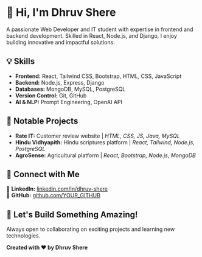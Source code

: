 <h1>👋 Hi, I'm Dhruv Shere</h1>
    <p>
        A passionate Web Developer and IT student with expertise in frontend and backend development. Skilled in React, Node.js, and Django, I enjoy building innovative and impactful solutions.
    </p>
    <h2>
        💡 Skills
    </h2>
    <ul>
        <li><b>Frontend:</b> React, Tailwind CSS, Bootstrap, HTML, CSS, JavaScript</li>
        <li><b>Backend:</b> Node.js, Express, Django</li>
        <li><b>Databases:</b> MongoDB, MySQL, PostgreSQL</li>
        <li><b>Version Control:</b> Git, GitHub</li>
        <li><b>AI & NLP:</b> Prompt Engineering, OpenAI API</li>
    </ul>
    <h2>📂 Notable Projects</h2>
    <ul>
        <li><b>Rate IT:</b> Customer review website | <i>HTML, CSS, JS, Java, MySQL</i></li>
        <li><b>Hindu Vidhyapith:</b> Hindu scriptures platform | <i>React, Tailwind, Node.js, PostgreSQL</i></li>
        <li><b>AgroSense:</b> Agricultural platform | <i>React, Bootstrap, Node.js, MongoDB</i></li>
    </ul>
    <h2>🔗 Connect with Me</h2>
    <p>
        📌 <b>LinkedIn:</b> <a href="https://www.linkedin.com/in/dhruv-shere/" target="_blank">linkedin.com/in/dhruv-shere</a><br>
        📌 <b>GitHub:</b> <a href="https://github.com/YOUR_GITHUB" target="_blank">github.com/YOUR_GITHUB</a>
    </p>
    <h2>🚀 Let's Build Something Amazing!</h2>
    <p>Always open to collaborating on exciting projects and learning new technologies.</p>
    <footer>
        <p><b>Created with ❤️ by Dhruv Shere</b></p>
    </footer>
